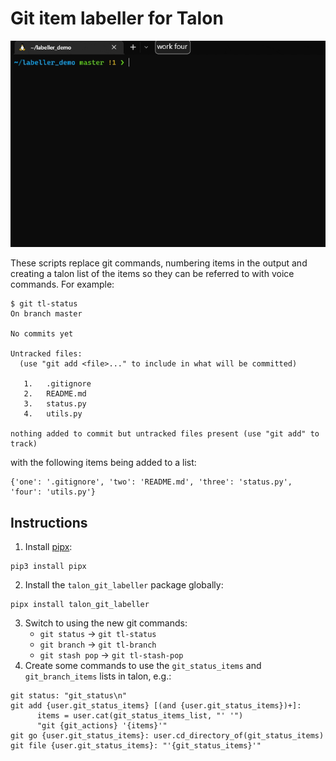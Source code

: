 # Git item labeller for Talon
![Talon labeller demo gif](images/demo.gif)

These scripts replace git commands, numbering items in the output and creating a talon list of the items so they can be referred to with voice commands. For example:
```
$ git tl-status
On branch master

No commits yet

Untracked files:
  (use "git add <file>..." to include in what will be committed)

   1.   .gitignore
   2.   README.md
   3.   status.py
   4.   utils.py

nothing added to commit but untracked files present (use "git add" to track)
```
with the following items being added to a list:
```
{'one': '.gitignore', 'two': 'README.md', 'three': 'status.py', 'four': 'utils.py'}
```

## Instructions
1. Install [pipx](https://pypa.github.io/pipx/):
```
pip3 install pipx
```
2. Install the `talon_git_labeller` package globally:
```
pipx install talon_git_labeller
```
3. Switch to using the new git commands:
    * `git status` -> `git tl-status`
    * `git branch` -> `git tl-branch`
    * `git stash pop` -> `git tl-stash-pop`
4. Create some commands to use the `git_status_items` and `git_branch_items` lists in talon, e.g.:
```
git status: "git_status\n"
git add {user.git_status_items} [(and {user.git_status_items})+]:
      items = user.cat(git_status_items_list, "' '")
      "git {git_actions} '{items}'"
git go {user.git_status_items}: user.cd_directory_of(git_status_items)
git file {user.git_status_items}: "'{git_status_items}'"
